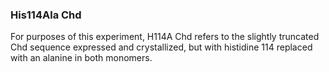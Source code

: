 ### His114Ala Chd
For purposes of this experiment, H114A Chd refers to the slightly truncated Chd sequence expressed and crystallized, but with histidine 114 replaced with an alanine in both monomers.
